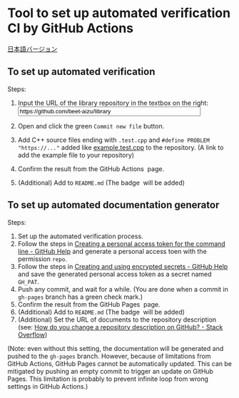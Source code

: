 # Tool to set up automated verification CI by GitHub Actions

[日本語バージョン](installer.ja.html)

## To set up automated verification

Steps:

1.  <form>
        <label>Input the URL of the library repository in the textbox on the right: </label>
        <input type="text" id="input" placeholder="https://github.com/beet-aizu/library" value="https://github.com/beet-aizu/library" size="48">
    </form>

1.  Open <a id="output" target="_blank"></a> and click the green `Commit new file` button.
1.  Add C++ source files ending with `.test.cpp` and `#define PROBLEM "https://..."` added like [example.test.cpp](https://github.com/online-judge-tools/verification-helper/blob/master/example.test.cpp) to the repository. (<a id="output2" target="_blank">A link to add the example file to your repository</a>)
1.  Confirm the result from the <a id="output3" target="_blank">GitHub Actions <img id="output7"></a> page.
1.  (Additional) Add <code id="output4"></code> to `README.md` (The badge <a id="output5" target="_blank"><img id="output6"></a> will be added)

## To set up automated documentation generator

Steps:

1.  Set up the automated verification process.
1.  Follow the steps in [Creating a personal access token for the command line - GitHub Help](https://help.github.com/en/github/authenticating-to-github/creating-a-personal-access-token-for-the-command-line) and generate a personal access toen with the permission `repo`.
1.  Follow the steps in [Creating and using encrypted secrets - GitHub Help](https://help.github.com/en/actions/automating-your-workflow-with-github-actions/creating-and-using-encrypted-secrets) and save the generated personal access token as a secret named `GH_PAT`.
1.  Push any commit, and wait for a while. (You are done when a commit in <a id="output13"><code>gh-pages</code> branch</a> has a green check mark.)
1.  Confirm the result from the <a id="output8" target="_blank">GitHub Pages <img id="output9"></a> page.
1.  (Additional) Add <code id="output10"></code> to `README.md` (The badge <a id="output11" target="_blank"><img id="output12"></a> will be added)
1.  (Additional) Set the URL of documents to the repository description (see: [How do you change a repository description on GitHub? - Stack Overflow](https://stackoverflow.com/questions/7757751/how-do-you-change-a-repository-description-on-github))

(Note: even without this setting, the documentation will be generated and pushed to the `gh-pages` branch. However, because of limitations from GitHub Actions, GitHub Pages cannot be automatically updated. This can be mitigated by pushing an empty commit to trigger an update on GitHub Pages. This limitation is probably to prevent infinite loop from wrong settings in GitHub Actions.)


<script src="installer.js"></script>
